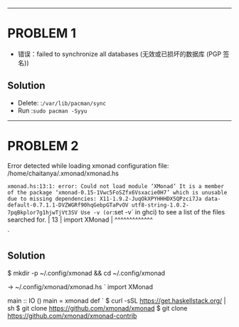 
---

# PROBLEM 1
* 错误：failed to synchronize all databases (无效或已损坏的数据库 (PGP 签名))
## Solution
- Delete:       :`/var/lib/pacman/sync`
- Run           :`sudo pacman -Syyu`

---

# PROBLEM 2
Error detected while loading xmonad configuration file: /home/chaitanya/.xmonad/xmonad.hs

  `
xmonad.hs:13:1: error:
    Could not load module ‘XMonad’
    It is a member of the package ‘xmonad-0.15-1Vwc5FoSZfx6Vsxacie0H7’
    which is unusable due to missing dependencies:
      X11-1.9.2-JuqOkXPYHHHDX5QPzci7Ja data-default-0.7.1.1-DVZWGRf90hqGebpGTaPvOV utf8-string-1.0.2-7pqBkplor7g1hjwTjVt3SV
    Use -v (or `:set -v` in ghci) to see a list of the files searched for.
   |
13 | import XMonad
   | ^^^^^^^^^^^^^

  `

## Solution 
  $ mkdir -p ~/.config/xmonad && cd ~/.config/xmonad

  → ~/.config/xmonad/xmonad.hs
  `
    import XMonad

  main :: IO ()
  main = xmonad def
  `
  $ curl -sSL https://get.haskellstack.org/ | sh
  $ git clone https://github.com/xmonad/xmonad
  $ git clone https://github.com/xmonad/xmonad-contrib
